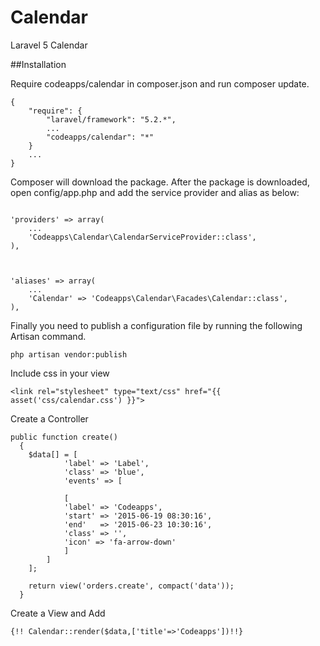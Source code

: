 # Calendar
Laravel 5 Calendar

##Installation

Require codeapps/calendar in composer.json and run composer update.

```
{
    "require": {
        "laravel/framework": "5.2.*",
        ...
        "codeapps/calendar": "*"
    }
    ...
}
```

Composer will download the package. After the package is downloaded, open config/app.php and add the service provider and alias as below:

```

'providers' => array(
    ...
    'Codeapps\Calendar\CalendarServiceProvider::class',
),



'aliases' => array(
    ...
    'Calendar' => 'Codeapps\Calendar\Facades\Calendar::class',
),

```
Finally you need to publish a configuration file by running the following Artisan command.

```
php artisan vendor:publish
```

Include css in your view

```
<link rel="stylesheet" type="text/css" href="{{ asset('css/calendar.css') }}">

```

Create a Controller 

```
public function create()
  {
    $data[] = [
            'label' => 'Label',
            'class' => 'blue',
            'events' => [

            [
            'label' => 'Codeapps',
            'start' => '2015-06-19 08:30:16',
            'end'   => '2015-06-23 10:30:16',
            'class' => '',
            'icon' => 'fa-arrow-down'
            ]
        ]
    ];

    return view('orders.create', compact('data'));
  }
```

Create a View and Add 

```
{!! Calendar::render($data,['title'=>'Codeapps'])!!}
```

